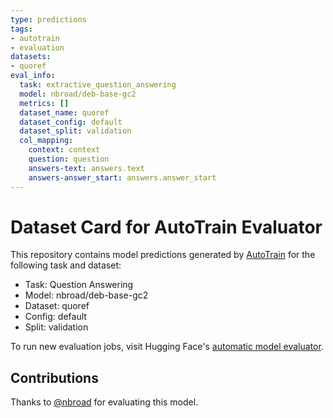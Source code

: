```yaml
---
type: predictions
tags:
- autotrain
- evaluation
datasets:
- quoref
eval_info:
  task: extractive_question_answering
  model: nbroad/deb-base-gc2
  metrics: []
  dataset_name: quoref
  dataset_config: default
  dataset_split: validation
  col_mapping:
    context: context
    question: question
    answers-text: answers.text
    answers-answer_start: answers.answer_start
---
```

# Dataset Card for AutoTrain Evaluator

This repository contains model predictions generated by [AutoTrain](https://huggingface.co/autotrain) for the following task and dataset:

* Task: Question Answering
* Model: nbroad/deb-base-gc2
* Dataset: quoref
* Config: default
* Split: validation

To run new evaluation jobs, visit Hugging Face's [automatic model evaluator](https://huggingface.co/spaces/autoevaluate/model-evaluator).

## Contributions

Thanks to [@nbroad](https://huggingface.co/nbroad) for evaluating this model.